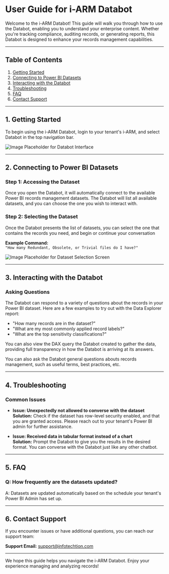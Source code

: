 # User Guide for i-ARM Databot

Welcome to the i-ARM Databot! This guide will walk you through how to use the Databot, enabling you to understand your enterprise content. Whether you're tracking compliance, auditing records, or generating reports, this Databot is designed to enhance your records management capabilities.

---

## Table of Contents
1. [Getting Started](#getting-started)
2. [Connecting to Power BI Datasets](#connecting-to-power-bi-datasets)
3. [Interacting with the Databot](#interacting-with-the-Databot)
4. [Troubleshooting](#troubleshooting)
5. [FAQ](#faq)
6. [Contact Support](#contact-support)

---

## 1. Getting Started

To begin using the i-ARM Databot, login to your tenant's i-ARM, and select Databot in the top navigation bar.

![Image Placeholder for Databot Interface](#)

---

## 2. Connecting to Power BI Datasets

### Step 1: Accessing the Dataset
Once you open the Databot, it will automatically connect to the available Power BI records management datasets. The Databot will list all available datasets, and you can choose the one you wish to interact with.

### Step 2: Selecting the Dataset
Once the Databot presents the list of datasets, you can select the one that contains the records you need, and begin or continue your conversation

**Example Command:**  
`"How many Redundant, Obsolete, or Trivial files do I have?"`

![Image Placeholder for Dataset Selection Screen](#)

---

## 3. Interacting with the Databot

### Asking Questions
The Databot can respond to a variety of questions about the records in your Power BI dataset. Here are a few examples to try out with the Data Explorer report:

- "How many records are in the dataset?"
- "What are my most commonly applied record labels?"
- "What are the top sensitivity classifications?"

You can also view the DAX query the Databot created to gather the data, providing full transparency in how the Databot is arriving at its answers.

You can also ask the Databot general questions abouts records management, such as useful terms, best practices, etc. 


---

## 4. Troubleshooting

### Common Issues

- **Issue: Unexpectedly not allowed to converse with the dataset**  
  **Solution:** Check if the dataset has row-level security enabled, and that you are granted access. Please reach out to your tenant's Power BI admin for further assistance.

- **Issue: Received data in tabular format instead of a chart**  
  **Solution:** Prompt the Databot to give you the results in the desired format. You can converse with the Databot just like any other chatbot.

---

## 5. FAQ

### Q: How frequently are the datasets updated?
A: Datasets are updated automatically based on the schedule your tenant's Power BI Admin has set up.



---

## 6. Contact Support

If you encounter issues or have additional questions, you can reach our support team:

**Support Email:** support@infotechtion.com  

---

We hope this guide helps you navigate the i-ARM Databot. Enjoy your experience managing and analyzing records!
